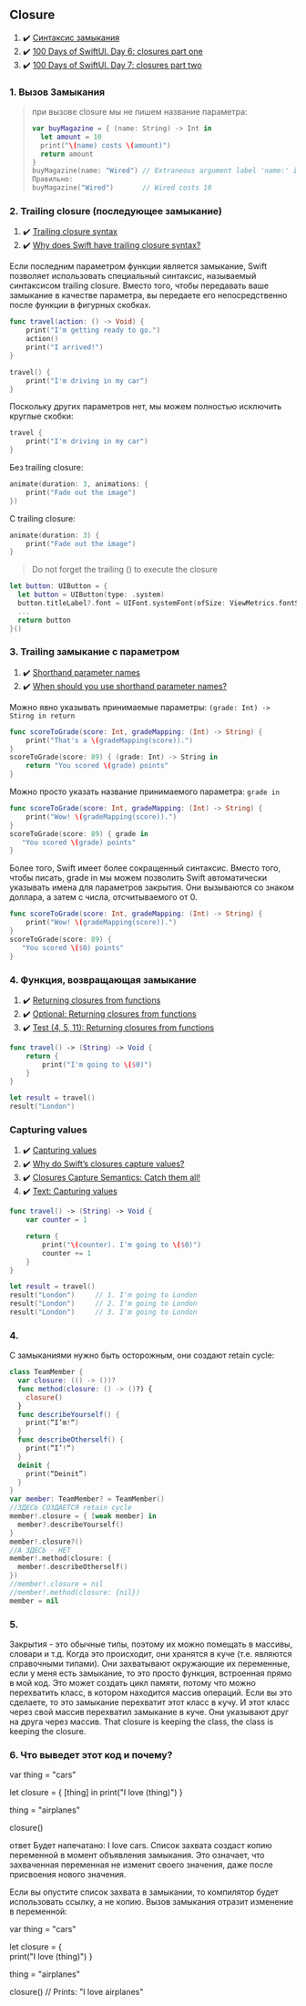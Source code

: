 ## Closure

1. :heavy_check_mark: [Синтаксис замыкания](http://goshdarnclosuresyntax.com/)
2. :heavy_check_mark: [100 Days of SwiftUI. Day 6: closures part one](https://www.hackingwithswift.com/100/swiftui/6)
3. :heavy_check_mark: [100 Days of SwiftUI. Day 7: closures part two](https://www.hackingwithswift.com/100/swiftui/7)

### 1. Вызов Замыкания
> при вызове closure мы не пишем название параметра: 
> ```swift
> var buyMagazine = { (name: String) -> Int in
>	let amount = 10
>	print("\(name) costs \(amount)")
>	return amount
>}
>buyMagazine(name: "Wired") // Extraneous argument label 'name:' in call
>Правильно: 
>buyMagazine("Wired")       // Wired costs 10
>
>```


### 2. Trailing closure (последующее замыкание)

1. :heavy_check_mark: [Trailing closure syntax](https://www.hackingwithswift.com/sixty/6/5/trailing-closure-syntax)
2. :heavy_check_mark: [Why does Swift have trailing closure syntax?](https://www.hackingwithswift.com/quick-start/understanding-swift/why-does-swift-have-trailing-closure-syntax)

Если последним параметром функции является замыкание, Swift позволяет использовать специальный синтаксис, называемый синтаксисом trailing closure. 
Вместо того, чтобы передавать ваше замыкание в качестве параметра, вы передаете его непосредственно после функции в фигурных скобках.

```swift
func travel(action: () -> Void) {
    print("I'm getting ready to go.")
    action()
    print("I arrived!")
}

travel() {
    print("I'm driving in my car")
}
```

Поскольку других параметров нет, мы можем полностью исключить круглые скобки:

```swift
travel {
    print("I'm driving in my car")
}
```

Без trailing closure:

```swift
animate(duration: 3, animations: {
    print("Fade out the image")
})
```

С trailing closure:

```swift
animate(duration: 3) {
    print("Fade out the image")
}
```

> Do not forget the trailing () to execute the closure

```swift
let button: UIButton = {
  let button = UIButton(type: .system)
  button.titleLabel?.font = UIFont.systemFont(ofSize: ViewMetrics.fontSize)
  ...
  return button
}()
```

### 3. Trailing замыкание с параметром 

1. :heavy_check_mark: [Shorthand parameter names](https://www.hackingwithswift.com/sixty/6/8/shorthand-parameter-names)
2. :heavy_check_mark: [When should you use shorthand parameter names?](https://www.hackingwithswift.com/quick-start/understanding-swift/when-should-you-use-shorthand-parameter-names)

Можно явно указывать принимаемые параметры: `(grade: Int) -> Stirng in return`

```swift
func scoreToGrade(score: Int, gradeMapping: (Int) -> String) {
    print("That's a \(gradeMapping(score)).")
}
scoreToGrade(score: 89) { (grade: Int) -> String in
    return "You scored \(grade) points"
}
```

Можно просто указать название принимаемого параметра: `grade in`

```swift
func scoreToGrade(score: Int, gradeMapping: (Int) -> String) {
    print("Wow! \(gradeMapping(score)).")
}
scoreToGrade(score: 89) { grade in
   "You scored \(grade) points"
}
```

Более того, Swift имеет более сокращенный синтаксис. Вместо того, чтобы писать, grade in мы можем позволить Swift автоматически указывать имена для параметров закрытия. 
Они вызываются со знаком доллара, а затем с числа, отсчитываемого от 0.

```swift
func scoreToGrade(score: Int, gradeMapping: (Int) -> String) {
    print("Wow! \(gradeMapping(score)).")
}
scoreToGrade(score: 89) {
   "You scored \($0) points"
}
```

### 4. Функция, возвращающая замыкание

1. :heavy_check_mark: [Returning closures from functions](https://www.hackingwithswift.com/sixty/6/10/returning-closures-from-functions)
2. :heavy_check_mark: [Optional: Returning closures from functions](https://www.hackingwithswift.com/quick-start/understanding-swift/returning-closures-from-functions)
3. :heavy_check_mark: [Test (4, 5, 11): Returning closures from functions](https://www.hackingwithswift.com/review/sixty/returning-closures-from-functions)

```swift
func travel() -> (String) -> Void {
    return {
        print("I'm going to \($0)")
    }
}

let result = travel()
result("London")
```

### Capturing values

1. :heavy_check_mark: [Capturing values](https://www.hackingwithswift.com/sixty/6/11/capturing-values)
2. :heavy_check_mark: [Why do Swift’s closures capture values?](https://www.hackingwithswift.com/quick-start/understanding-swift/why-do-swifts-closures-capture-values)
3. :heavy_check_mark: [Closures Capture Semantics: Catch them all!](https://alisoftware.github.io/swift/closures/2016/07/25/closure-capture-1/)
4. :heavy_check_mark: [Text: Capturing values](https://www.hackingwithswift.com/review/sixty/capturing-values)

```swift
func travel() -> (String) -> Void {
    var counter = 1

    return {
        print("\(counter). I'm going to \($0)")
        counter += 1
    }
}

let result = travel()
result("London")     // 1. I'm going to London
result("London")     // 2. I'm going to London
result("London")     // 3. I'm going to London
```

### 4.

C замыканиями нужно быть осторожным, они создают retain cycle:

```swift
class TeamMember {
  var closure: (() -> ())?
  func method(closure: () -> ()?) {
    closure()
  }
  func describeYourself() {
    print(“I’m!“)
  }
  func describeOtherself() {
    print(“I’!“)
  }
  deinit {
    print(“Deinit”)
  }
}
var member: TeamMember? = TeamMember()
//ЗДЕСЬ СОЗДАЕТСЯ retain cycle
member!.closure = { [weak member] in
  member?.describeYourself()
}
member!.closure?()
//А ЗДЕСЬ - НЕТ
member!.method(closure: {
  member!.describeOtherself()
})
//member!.closure = nil
//member!.method(closure: {nil})
member = nil
```

### 5. 
Закрытия - это обычные типы, поэтому их можно помещать в массивы, словари и т.д.
Когда это происходит, они хранятся в куче (т.е. являются справочными типами).
Они захватывают окружающие их переменные, если у меня есть замыкание, то это просто функция, встроенная прямо в мой код.
Это может создать цикл памяти, потому что можно перехватить класс, в котором находится массив операций. Если вы это сделаете, то это замыкание перехватит этот класс в кучу. И этот класс через свой массив перехватил замыкание в куче. Они указывают друг на друга через массив. That closure is keeping the class, the class is keeping the closure.

### 6. Что выведет этот код и почему?

var thing = "cars"

let closure = { [thing] in
  print("I love \(thing)")
}

thing = "airplanes"

closure()

ответ
Будет напечатано: I love cars. Список захвата создаст копию переменной в момент объявления замыкания. 
Это означает, что захваченная переменная не изменит своего значения, даже после присвоения нового значения.

Если вы опустите список захвата в замыкании, то компилятор будет использовать ссылку, а не копию. Вызов замыкания отразит изменение в переменной:

var thing = "cars"

let closure = {    
  print("I love \(thing)")
}

thing = "airplanes"

closure() // Prints: "I love airplanes"

